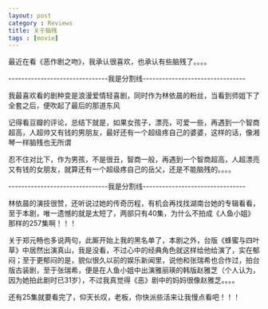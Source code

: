 ```yaml
---
layout: post
category : Reviews
title: 关于脑残
tags : [movie]
---
```




最近在看《恶作剧之吻》，我承认很喜欢，也承认有些脑残了。。。。

 

-------------------------------我是分割线--------------------------------

 

我最喜欢看的剧种变是浪漫爱情轻喜剧，同时作为林依晨的粉丝，当看到师姐下了全套之后，便吹起了最后的那道东风

 

记得看豆瓣的评论，总结下就是，如果女孩子，漂亮，可爱一些，再遇到一个智商超高，人超帅又有钱的男朋友，最好还有一个超级疼自己的婆婆，这样的话，像湘琴一样脑残也无所谓

 

忍不住对比下，作为男孩，不是很丑，智商一般，再遇到一个智商超高，人超漂亮又有钱的女朋友，就算还有一个超级疼自己的岳父，还是不能脑残的。。。。

 

-------------------------------我是分割线--------------------------------

 

林依晨的演技很赞，还听说过她的传奇历程，有机会再找找湖南台她的专辑看看，至于本剧，唯一遗憾的就是太短了，两部只有40集，为什么不拍成《人鱼小姐》那样的257集啊！！！

 

关于郑元畅也多说两句，此厮开始上我的黑名单了，本剧之外，台版《蜂蜜与四叶草》中居然出演真山，我是没看，不过心中的经典角色就这样给他给演了，实在郁闷；至于更郁闷的是，貌似很久以前的娱乐新闻里，说他和张瑞希也合作过，拍台版古装剧，至于张瑞希，便是在人鱼小姐中出演雅丽瑛的韩版赵雅芝（个人认为，因为她拍此剧时已31岁），不过我真觉得《恶》剧中的妈妈很像赵雅芝。。。。

 

还有25集就要看完了，仰天长叹，老板，你快派些活来让我慢点看吧！！！